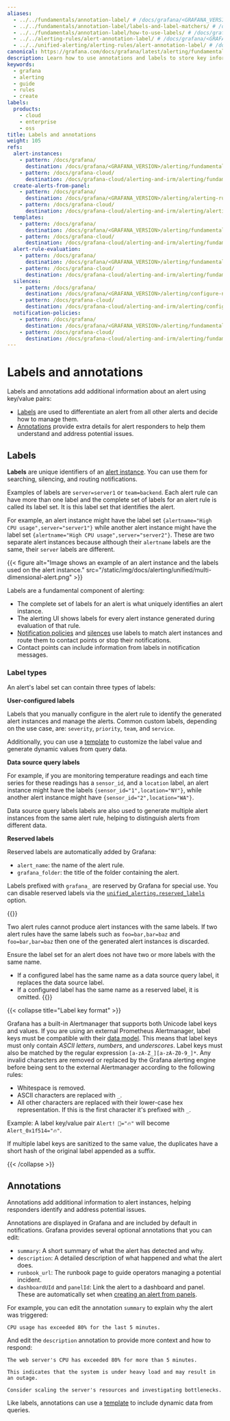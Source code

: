 ```yaml
---
aliases:
  - ../../fundamentals/annotation-label/ # /docs/grafana/<GRAFANA_VERSION>/alerting/fundamentals/annotation-label/
  - ../../fundamentals/annotation-label/labels-and-label-matchers/ # /docs/grafana/<GRAFANA_VERSION>/alerting/fundamentals/annotation-label/labels-and-label-matchers/
  - ../../fundamentals/annotation-label/how-to-use-labels/ # /docs/grafana/<GRAFANA_VERSION>/alerting/fundamentals/annotation-label/how-to-use-labels/
  - ../../alerting-rules/alert-annotation-label/ # /docs/grafana/<GRAFANA_VERSION>/alerting/alerting-rules/alert-annotation-label/
  - ../../unified-alerting/alerting-rules/alert-annotation-label/ # /docs/grafana/<GRAFANA_VERSION>/alerting/unified-alerting/alerting-rules/alert-annotation-label/
canonical: https://grafana.com/docs/grafana/latest/alerting/fundamentals/alert-rules/annotation-label/
description: Learn how to use annotations and labels to store key information about alerts
keywords:
  - grafana
  - alerting
  - guide
  - rules
  - create
labels:
  products:
    - cloud
    - enterprise
    - oss
title: Labels and annotations
weight: 105
refs:
  alert-instances:
    - pattern: /docs/grafana/
      destination: /docs/grafana/<GRAFANA_VERSION>/alerting/fundamentals#alert-instances
    - pattern: /docs/grafana-cloud/
      destination: /docs/grafana-cloud/alerting-and-irm/alerting/fundamentals#alert-instances
  create-alerts-from-panel:
    - pattern: /docs/grafana/
      destination: /docs/grafana/<GRAFANA_VERSION>/alerting/alerting-rules/create-alerts-panels/
    - pattern: /docs/grafana-cloud/
      destination: /docs/grafana-cloud/alerting-and-irm/alerting/alerting-rules/create-alerts-panels/
  templates:
    - pattern: /docs/grafana/
      destination: /docs/grafana/<GRAFANA_VERSION>/alerting/fundamentals/notifications/templates/
    - pattern: /docs/grafana-cloud/
      destination: /docs/grafana-cloud/alerting-and-irm/alerting/fundamentals/notifications/templates/
  alert-rule-evaluation:
    - pattern: /docs/grafana/
      destination: /docs/grafana/<GRAFANA_VERSION>/alerting/fundamentals/alert-rule-evaluation/
    - pattern: /docs/grafana-cloud/
      destination: /docs/grafana-cloud/alerting-and-irm/alerting/fundamentals/alert-rule-evaluation/
  silences:
    - pattern: /docs/grafana/
      destination: /docs/grafana/<GRAFANA_VERSION>/alerting/configure-notifications/create-silence/
    - pattern: /docs/grafana-cloud/
      destination: /docs/grafana-cloud/alerting-and-irm/alerting/configure-notifications/create-silence/
  notification-policies:
    - pattern: /docs/grafana/
      destination: /docs/grafana/<GRAFANA_VERSION>/alerting/fundamentals/notifications/notification-policies/
    - pattern: /docs/grafana-cloud/
      destination: /docs/grafana-cloud/alerting-and-irm/alerting/fundamentals/notifications/notification-policies/
---
```


# Labels and annotations

Labels and annotations add additional information about an alert using key/value pairs:

- [Labels](#labels) are used to differentiate an alert from all other alerts and decide how to manage them.
- [Annotations](#annotations) provide extra details for alert responders to help them understand and address potential issues.

## Labels

**Labels** are unique identifiers of an [alert instance](ref:alert-instances). You can use them for searching, silencing, and routing notifications.

Examples of labels are `server=server1` or `team=backend`. Each alert rule can have more than one label and the complete set of labels for an alert rule is called its label set. It is this label set that identifies the alert.

For example, an alert instance might have the label set `{alertname="High CPU usage",server="server1"}` while another alert instance might have the label set `{alertname="High CPU usage",server="server2"}`. These are two separate alert instances because although their `alertname` labels are the same, their `server` labels are different.

{{< figure alt="Image shows an example of an alert instance and the labels used on the alert instance." src="/static/img/docs/alerting/unified/multi-dimensional-alert.png" >}}

Labels are a fundamental component of alerting:

- The complete set of labels for an alert is what uniquely identifies an alert instance.
- The alerting UI shows labels for every alert instance generated during evaluation of that rule.
- [Notification policies](ref:notification-policies) and [silences](ref:silences) use labels to match alert instances and route them to contact points or stop their notifications.
- Contact points can include information from labels in notification messages.

### Label types

An alert's label set can contain three types of labels:

**User-configured labels**

Labels that you manually configure in the alert rule to identify the generated alert instances and manage the alerts. Common custom labels, depending on the use case, are: `severity`, `priority`, `team`, and `service`.

Additionally, you can use a [template](ref:templates) to customize the label value and generate dynamic values from query data.

**Data source query labels**

For example, if you are monitoring temperature readings and each time series for these readings has a `sensor_id`, and a `location` label, an alert instance might have the labels `{sensor_id="1",location="NY"}`, while another alert instance might have `{sensor_id="2",location="WA"}`.

Data source query labels labels are also used to generate multiple alert instances from the same alert rule, helping to distinguish alerts from different data.

**Reserved labels**

Reserved labels are automatically added by Grafana:

- `alert_name`: the name of the alert rule.
- `grafana_folder`: the title of the folder containing the alert.

Labels prefixed with `grafana_` are reserved by Grafana for special use. You can disable reserved labels via the [`unified_alerting.reserved_labels`](/docs/grafana/<GRAFANA_VERSION>/setup-grafana/configure-grafana#unified_alertingreserved_labels) option.

{{<admonition type="note">}}

Two alert rules cannot produce alert instances with the same labels. If two alert rules have the same labels such as `foo=bar,bar=baz` and `foo=bar,bar=baz` then one of the generated alert instances is discarded.

Ensure the label set for an alert does not have two or more labels with the same name.

- If a configured label has the same name as a data source query label, it replaces the data source label.
- If a configured label has the same name as a reserved label, it is omitted.
  {{</admonition>}}

{{< collapse title="Label key format" >}}

Grafana has a built-in Alertmanager that supports both Unicode label keys and values. If you are using an external Prometheus Alertmanager, label keys must be compatible with their [data model](https://prometheus.io/docs/concepts/data_model/#metric-names-and-labels).
This means that label keys must only contain _ASCII letters_, _numbers_, and _underscores_.
Label keys must also be matched by the regular expression `[a-zA-Z_][a-zA-Z0-9_]*`.
Any invalid characters are removed or replaced by the Grafana alerting engine before being sent to the external Alertmanager according to the following rules:

- Whitespace is removed.
- ASCII characters are replaced with `_`.
- All other characters are replaced with their lower-case hex representation.
  If this is the first character it's prefixed with `_`.

Example: A label key/value pair `Alert! 🔔="🔥"` will become `Alert_0x1f514="🔥"`.

If multiple label keys are sanitized to the same value, the duplicates have a short hash of the original label appended as a suffix.

{{< /collapse >}}

## Annotations

Annotations add additional information to alert instances, helping responders identify and address potential issues.

Annotations are displayed in Grafana and are included by default in notifications. Grafana provides several optional annotations that you can edit:

- `summary`: A short summary of what the alert has detected and why.
- `description`: A detailed description of what happened and what the alert does.
- `runbook_url`: The runbook page to guide operators managing a potential incident.
- `dashboardUId` and `panelId`: Link the alert to a dashboard and panel. These are automatically set when [creating an alert from panels](ref:create-alerts-from-panel).

For example, you can edit the annotation `summary` to explain why the alert was triggered:

```
CPU usage has exceeded 80% for the last 5 minutes.
```

And edit the `description` annotation to provide more context and how to respond:

```
The web server's CPU has exceeded 80% for more than 5 minutes.

This indicates that the system is under heavy load and may result in an outage.

Consider scaling the server's resources and investigating bottlenecks.
```

Like labels, annotations can use a [template](ref:templates) to include dynamic data from queries.
